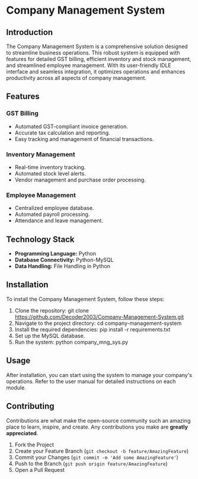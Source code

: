 # Company Management System

## Introduction
The Company Management System is a comprehensive solution designed to streamline business operations. This robust system is equipped with features for detailed GST billing, efficient inventory and stock management, and streamlined employee management. With its user-friendly IDLE interface and seamless integration, it optimizes operations and enhances productivity across all aspects of company management.

## Features

### GST Billing
- Automated GST-compliant invoice generation.
- Accurate tax calculation and reporting.
- Easy tracking and management of financial transactions.

### Inventory Management
- Real-time inventory tracking.
- Automated stock level alerts.
- Vendor management and purchase order processing.

### Employee Management
- Centralized employee database.
- Automated payroll processing.
- Attendance and leave management.

## Technology Stack
- **Programming Language:** Python
- **Database Connectivity:** Python-MySQL
- **Data Handling:** File Handling in Python

## Installation

To install the Company Management System, follow these steps:

1. Clone the repository: git clone https://github.com/Decoder2003/Company-Management-System.git
3. Navigate to the project directory: cd company-management-system
4. Install the required dependencies: pip install -r requirements.txt
5. Set up the MySQL database.
6. Run the system: python company_mng_sys.py


## Usage

After installation, you can start using the system to manage your company's operations. Refer to the user manual for detailed instructions on each module.

## Contributing

Contributions are what make the open-source community such an amazing place to learn, inspire, and create. Any contributions you make are **greatly appreciated**.

1. Fork the Project
2. Create your Feature Branch (`git checkout -b feature/AmazingFeature`)
3. Commit your Changes (`git commit -m 'Add some AmazingFeature'`)
4. Push to the Branch (`git push origin feature/AmazingFeature`)
5. Open a Pull Request
